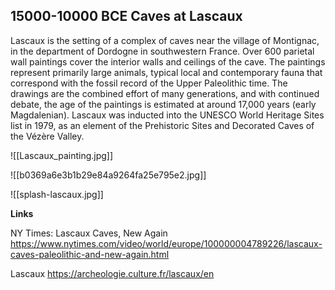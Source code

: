 ## 15000-10000 BCE Caves at Lascaux

Lascaux is the setting of a complex of caves near the village of Montignac, in the department of Dordogne in southwestern France. Over 600 parietal wall paintings cover the interior walls and ceilings of the cave. The paintings represent primarily large animals, typical local and contemporary fauna that correspond with the fossil record of the Upper Paleolithic time. The drawings are the combined effort of many generations, and with continued debate, the age of the paintings is estimated at around 17,000 years (early Magdalenian). Lascaux was inducted into the UNESCO World Heritage Sites list in 1979, as an element of the Prehistoric Sites and Decorated Caves of the Vézère Valley.

![[Lascaux_painting.jpg]]

![[b0369a6e3b1b29e84a9264fa25e795e2.jpg]]

![[splash-lascaux.jpg]]

**Links**

NY Times: Lascaux Caves, New Again
https://www.nytimes.com/video/world/europe/100000004789226/lascaux-caves-paleolithic-and-new-again.html

Lascaux
https://archeologie.culture.fr/lascaux/en